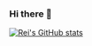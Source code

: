 ### Hi there 👋

<!--
**rorikata/rorikata** is a ✨ _special_ ✨ repository because its `README.md` (this file) appears on your GitHub profile.

Here are some ideas to get you started:

- 🔭 I’m currently working on ...
- 🌱 I’m currently learning ...
- 👯 I’m looking to collaborate on ...
- 🤔 I’m looking for help with ...
- 💬 Ask me about ...
- 📫 How to reach me: ...
- 😄 Pronouns: ...
- ⚡ Fun fact: ...
-->

[![Rei's GitHub stats](https://github-readme-stats.vercel.app/api?username=rorikata&include_all_commits=true&count_private=true&theme=radical)](https://github.com/anuraghazra/github-readme-stats)

<!-- &hide=stars,commits,prs,issues,contribs -->
